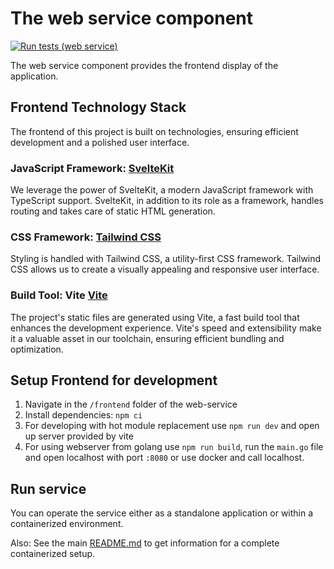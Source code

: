 # The web service component
[![Run tests (web service)](https://github.com/Onyxmoon/hsfl-master-ai-cloud-engineering/actions/workflows/run-tests-web-service.yml/badge.svg)](https://github.com/Onyxmoon/hsfl-master-ai-cloud-engineering/actions/workflows/run-tests-web-service.yml)

The web service component provides the frontend display of the application.

## Frontend Technology Stack
The frontend of this project is built on technologies, ensuring efficient development and a polished user interface.

### JavaScript Framework: [SvelteKit](https://kit.svelte.dev/)
We leverage the power of SvelteKit, a modern JavaScript framework with TypeScript support.
SvelteKit, in addition to its role as a framework, handles routing and takes care of static HTML generation.

### CSS Framework: [Tailwind CSS](https://tailwindcss.com/)
Styling is handled with Tailwind CSS, a utility-first CSS framework. Tailwind CSS allows us to create a visually appealing and responsive user interface.

### Build Tool: Vite [Vite](https://vitejs.dev/)
The project's static files are generated using Vite, a fast build tool that enhances the development experience. Vite's speed and extensibility make it a valuable asset in our toolchain, ensuring efficient bundling and optimization.

## Setup Frontend for development
1. Navigate in the `/frontend` folder of the web-service
2. Install dependencies: `npm ci`
3. For developing with hot module replacement use `npm run dev` and open up server provided by vite
4. For using webserver from golang use `npm run build`, run the `main.go` file and open localhost with port `:8080` or use docker and call localhost.

## Run service
You can operate the service either as a standalone application or within a containerized environment.

Also: See the main [README.md](/README.md) to get information for a complete containerized setup. 